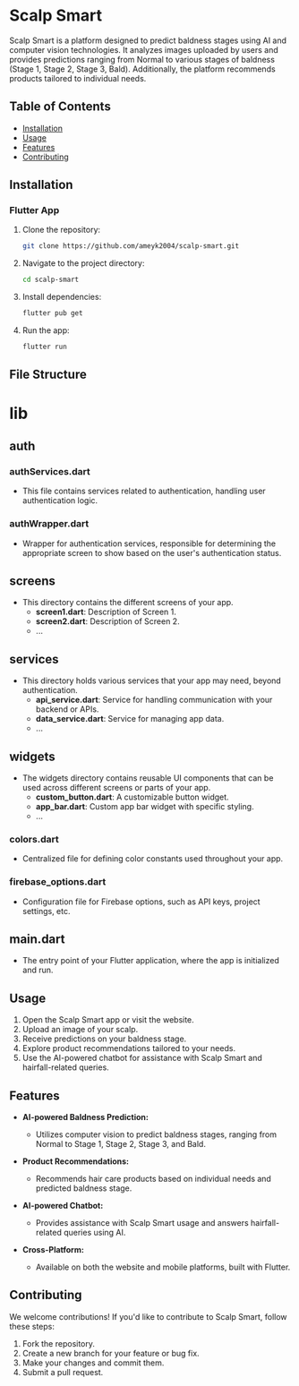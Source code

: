 # Scalp Smart

Scalp Smart is a platform designed to predict baldness stages using AI and computer vision technologies. It analyzes images uploaded by users and provides predictions ranging from Normal to various stages of baldness (Stage 1, Stage 2, Stage 3, Bald). Additionally, the platform recommends products tailored to individual needs.

## Table of Contents

- [Installation](#installation)
- [Usage](#usage)
- [Features](#features)
- [Contributing](#contributing)

## Installation

### Flutter App

1. Clone the repository:

    ```bash
    git clone https://github.com/ameyk2004/scalp-smart.git
    ```

2. Navigate to the project directory:

    ```bash
    cd scalp-smart
    ```

3. Install dependencies:

    ```bash
    flutter pub get
    ```

4. Run the app:

    ```bash
    flutter run
    ```

## File Structure
# lib

## auth

### authServices.dart

- This file contains services related to authentication, handling user authentication logic.

### authWrapper.dart

- Wrapper for authentication services, responsible for determining the appropriate screen to show based on the user's authentication status.

## screens

- This directory contains the different screens of your app.
  - **screen1.dart**: Description of Screen 1.
  - **screen2.dart**: Description of Screen 2.
  - ...

## services

- This directory holds various services that your app may need, beyond authentication.
  - **api_service.dart**: Service for handling communication with your backend or APIs.
  - **data_service.dart**: Service for managing app data.
  - ...

## widgets

- The widgets directory contains reusable UI components that can be used across different screens or parts of your app.
  - **custom_button.dart**: A customizable button widget.
  - **app_bar.dart**: Custom app bar widget with specific styling.
  - ...

### colors.dart

- Centralized file for defining color constants used throughout your app.

### firebase_options.dart

- Configuration file for Firebase options, such as API keys, project settings, etc.

## main.dart

- The entry point of your Flutter application, where the app is initialized and run.


## Usage

1. Open the Scalp Smart app or visit the website.
2. Upload an image of your scalp.
3. Receive predictions on your baldness stage.
4. Explore product recommendations tailored to your needs.
5. Use the AI-powered chatbot for assistance with Scalp Smart and hairfall-related queries.

## Features

- **AI-powered Baldness Prediction:**
  - Utilizes computer vision to predict baldness stages, ranging from Normal to Stage 1, Stage 2, Stage 3, and Bald.

- **Product Recommendations:**
  - Recommends hair care products based on individual needs and predicted baldness stage.

- **AI-powered Chatbot:**
  - Provides assistance with Scalp Smart usage and answers hairfall-related queries using AI.

- **Cross-Platform:**
  - Available on both the website and mobile platforms, built with Flutter.

## Contributing

We welcome contributions! If you'd like to contribute to Scalp Smart, follow these steps:

1. Fork the repository.
2. Create a new branch for your feature or bug fix.
3. Make your changes and commit them.
4. Submit a pull request.

